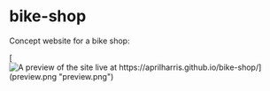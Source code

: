 # bike-shop
Concept website for a bike shop: 



[![A preview of the site live at https://aprilharris.github.io/bike-shop/](preview.png "preview.png")](https://aprilharris.github.io/bike-shop/)
